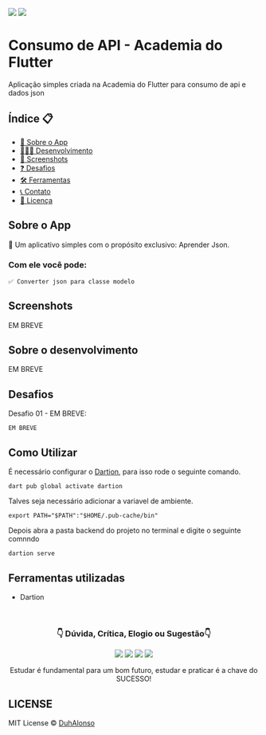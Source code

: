 <img src="https://img.shields.io/badge/Version-1.0.0-green"> <img src="https://img.shields.io/badge/license-MIT-blue"> 

# Consumo de API - Academia do Flutter

Aplicação simples criada na Academia do Flutter para consumo de api e dados json

<h2>Índice 📋</h2>

   <p>

   - [📖 Sobre o App](#Sobre-o-App)
   - [👨🏽‍💻 Desenvolvimento](#Sobre-o-desenvolvimento)
   - [📱 Screenshots](#Screenshots)
   - [❓ Desafios](#Desafios)
   - [🛠 Ferramentas](#Ferramentas-utilizadas)
   - [📞 Contato](#-d%C3%BAvida-cr%C3%ADtica-elogio-ou-sugest%C3%A3o)
   - [📝 Licença](#LICENSE)

   </p>

<h2>Sobre o App</h2>

<p>
📱 Um aplicativo simples com o propósito exclusivo: Aprender Json.

<h3>Com ele você pode:</h3>

    ✅ Converter json para classe modelo

</p>

<h2>Screenshots</h2>
EM BREVE
<!-- <img src="https://github.com/DuhAlonso/example_bloc/blob/main/screenshots/contact_book_bloc_cubit.gif" width="250"> <img src="https://github.com/DuhAlonso/example_bloc/blob/main/screenshots/Screen02.png" width="250">  -->
<p>
</p>

<h2>Sobre o desenvolvimento</h2>
<p>
EM BREVE
</p>

<h2>Desafios</h2>
<p>
Desafio 01 - EM BREVE:

```
EM BREVE

```

<!-- <img src="https://github.com/DuhAlonso/example_bloc/blob/main/screenshots/removeContact.png" width="500"> -->

</p>


<h2>Como Utilizar</h2>
<p>
É necessário configurar o <a href="https://pub.dev/packages/dartion">Dartion</a>, para isso rode o seguinte comando.

    dart pub global activate dartion

Talves seja necessário adicionar a variavel de ambiente.

    export PATH="$PATH":"$HOME/.pub-cache/bin"

Depois abra a pasta backend do projeto no terminal e digite o seguinte comnndo

    dartion serve

</p>

<h2>Ferramentas utilizadas</h2>
<p>

- Dartion

</p>

</br>

<p align="center">
<h3 align="center">👇 Dúvida, Crítica, Elogio ou Sugestão👇</h3> 
  </p>
  <p align="center">
  <a href="https://instagram.com/duhalonsoo" target="_blank"><img src="https://img.shields.io/badge/-Instagram-%23E4405F?style=for-the-badge&logo=instagram&logoColor=white" target="_blank"></a>
  <a href="https://t.me/duhalonso" target="_blank"><img src="https://img.shields.io/badge/Telegram-2CA5E0?style=for-the-badge&logo=telegram&logoColor=white" target="_blank"></a> 
  <a href = "mailto:duhalonso.dev@gmail.com"><img src="https://img.shields.io/badge/-Gmail-%23333?style=for-the-badge&logo=gmail&logoColor=white" target="_blank"></a>
  <a href="https://www.linkedin.com/in/eduardo-alonso-685509b7" target="_blank"><img src="https://img.shields.io/badge/-LinkedIn-%230077B5?style=for-the-badge&logo=linkedin&logoColor=white" target="_blank"></a> 
</p>
<p align="center">
 Estudar é fundamental para um bom futuro, estudar e praticar é a chave do SUCESSO!

</p>

<h2>LICENSE</h2>

MIT License © [DuhAlonso](https://github.com/DuhAlonso/basic_app_request_api/blob/master/LICENSE.md)